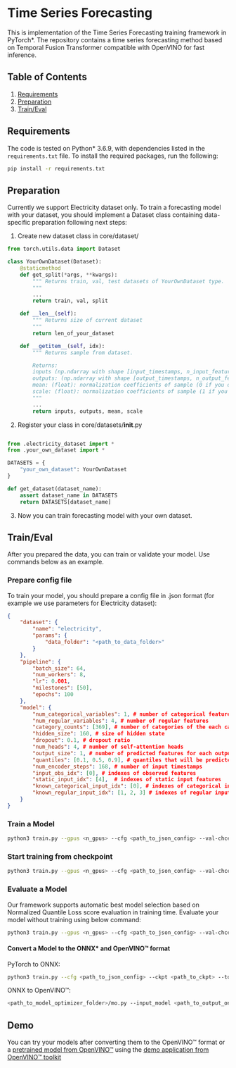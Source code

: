 # Time Series Forecasting

This is implementation of the Time Series Forecasting training framework in PyTorch\*.
The repository contains a time series forecasting method based on Temporal Fusion Transformer compatible with OpenVINO for fast inference.

## Table of Contents

1. [Requirements](#requirements)
2. [Preparation](#preparation)
3. [Train/Eval](#traineval)

## Requirements

The code is tested on Python\* 3.6.9, with dependencies listed in the `requirements.txt` file.
To install the required packages, run the following:

```bash
pip install -r requirements.txt
```

## Preparation

Currently we support Electricity dataset only.
To train a forecasting model with your dataset, you should implement a Dataset class containing data-specific preparation following next steps:

1. Create new dataset class in core/dataset/
``` python
from torch.utils.data import Dataset

class YourOwnDataset(Dataset):
    @staticmethod
    def get_split(*args, **kwargs):
        """ Returns train, val, test datasets of YourOwnDataset type.
        """
        ...
        return train, val, split

    def __len__(self):
        """ Returns size of current dataset
        """
        return len_of_your_dataset

    def __getitem__(self, idx):
        """ Returns sample from dataset.

        Returns:
        inputs (np.ndarray with shape [input_timestamps, n_input_features]): input data
        outputs: (np.ndarray with shape [output_timestamps, n_output_features]): output data
        mean: (float): normalization coefficients of sample (0 if you don't use any normalizations).
        scale: (float): normalization coefficients of sample (1 if you don't use any normalizations).
        """
        ...
        return inputs, outputs, mean, scale
```

2. Register your class in core/datasets/__init__.py
``` python

from .electricity_dataset import *
from .your_own_dataset import *

DATASETS = {
    "your_own_dataset": YourOwnDataset
}

def get_dataset(dataset_name):
    assert dataset_name in DATASETS
    return DATASETS[dataset_name]

```

3. Now you can train forecasting model with your own dataset.


## Train/Eval

After you prepared the data, you can train or validate your model.
Use commands below as an example.

### Prepare config file

To train your model, you should prepare a config file in .json format (for example we use parameters for Electricity dataset):

```json
{
    "dataset": {
        "name": "electricity",
        "params": {
            "data_folder": "<path_to_data_folder>"
        }
    },
    "pipeline": {
        "batch_size": 64,
        "num_workers": 8,
        "lr": 0.001,
        "milestones": [50],
        "epochs": 100
    },
    "model": {
        "num_categorical_variables": 1, # number of categorical features
        "num_regular_variables": 4, # number of regular features
        "category_counts": [369], # number of categories of the each categorical feature
        "hidden_size": 160, # size of hidden state
        "dropout": 0.1, # dropout ratio
        "num_heads": 4, # number of self-attention heads
        "output_size": 1, # number of predicted features for each output timestamp
        "quantiles": [0.1, 0.5, 0.9], # quantiles that will be predicted
        "num_encoder_steps": 168, # number of input timestamps
        "input_obs_idx": [0], # indexes of observed features
        "static_input_idx": [4],  # indexes of static input features
        "known_categorical_input_idx": [0], # indexes of categorical input features
        "known_regular_input_idx": [1, 2, 3] # indexes of regular input features
    }
}
```

### Train a Model

```bash
python3 train.py --gpus <n_gpus> --cfg <path_to_json_config> --val-chcek-interval <evaluate_model_each_n_iterations> --output-dir <folder_to_store_ckpts> --log-path <path_to_store_json_log_file>
```

### Start training from checkpoint

```bash
python3 train.py --gpus <n_gpus> --cfg <path_to_json_config> --val-chcek-interval <evaluate_model_each_n_iterations> --output-dir <folder_to_store_ckpts> --log-path <path_to_store_json_log_file> --ckpt <path_to_ckpt>
```

### Evaluate a Model

Our framework supports automatic best model selection based on Normalized Quantile Loss score evaluation in training time.
Evaluate your model without training using below command:

```bash
python3 train.py --gpus <n_gpus> --cfg <path_to_json_config> --val-chcek-interval <evaluate_model_each_n_iterations> --output-dir <folder_to_store_ckpts> --log-path <path_to_store_json_log_file> --ckpt <path_to_ckpt> --test
```

#### Convert a Model to the ONNX\* and OpenVINO™ format

PyTorch to ONNX:
```bash
python3 train.py --cfg <path_to_json_config> --ckpt <path_to_ckpt> --to-onnx <path_to_output_onnx>
```

ONNX to OpenVINO™:
```bash
<path_to_model_optimizer_folder>/mo.py --input_model <path_to_output_onnx>'
```

## Demo

You can try your models after converting them to the OpenVINO™ format or a [pretrained model from OpenVINO™](https://docs.openvinotoolkit.org/latest/machine_translation.html) using the [demo application from OpenVINO™ toolkit](https://docs.openvinotoolkit.org/latest/omz_demos_python_demos_machine_translation_demo_README.html)